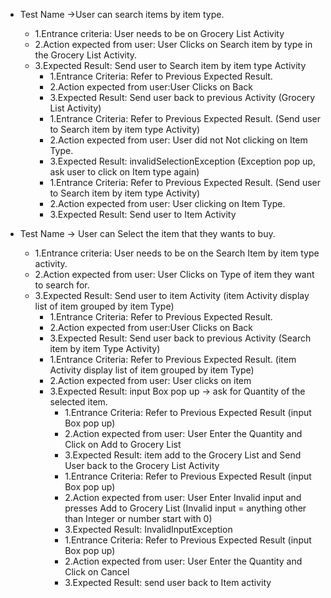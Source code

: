 * Test Name ->User can search items by item type.
  * 1.Entrance criteria: User needs to be on Grocery List Activity
  * 2.Action expected from user: User Clicks on Search item by type in the Grocery List Activity.
  * 3.Expected Result: Send user to Search item by item type Activity
    * 1.Entrance Criteria: Refer to Previous Expected Result.
    * 2.Action expected from user:User Clicks on Back 
    * 3.Expected Result: Send user back to previous Activity (Grocery List Activity) 
&nbsp;
    * 1.Entrance Criteria: Refer to Previous Expected Result. (Send user to Search item by item type Activity)
    * 2.Action expected from user: User did not Not clicking on Item Type.
    * 3.Expected Result: invalidSelectionException (Exception pop up, ask user to click on Item type again)
&nbsp;
    * 1.Entrance Criteria: Refer to Previous Expected Result. (Send user to Search item by item type Activity)
    * 2.Action expected from user: User clicking on Item Type.
    * 3.Expected Result: Send user to Item Activity

* Test Name -> User can Select the item that they wants to buy.
  * 1.Entrance criteria: User needs to be on the Search Item by item type activity.
  * 2.Action expected from user: User Clicks on Type of item they want to search for.
  * 3.Expected Result: Send user to item Activity (item Activity display list of item grouped by item Type)
    * 1.Entrance Criteria: Refer to Previous Expected Result.
    * 2.Action expected from user:User Clicks on Back 
    * 3.Expected Result: Send user back to previous Activity (Search item by item Type Activity) 
&nbsp;
    * 1.Entrance Criteria: Refer to Previous Expected Result. (item Activity display list of item grouped by item Type)
    * 2.Action expected from user: User clicks on item
    * 3.Expected Result: input Box pop up -> ask for Quantity of the selected item.
        * 1.Entrance Criteria: Refer to Previous Expected Result (input Box pop up)
        * 2.Action expected from user: User Enter the Quantity and Click on Add to Grocery List
        * 3.Expected Result: item add to the Grocery List and Send User back to the Grocery List Activity
&nbsp;
        * 1.Entrance Criteria: Refer to Previous Expected Result (input Box pop up)
        * 2.Action expected from user: User Enter Invalid input and presses Add to Grocery List (Invalid input = anything other than Integer or number start with 0)
        * 3.Expected Result: InvalidInputException
&nbsp;
        * 1.Entrance Criteria: Refer to Previous Expected Result (input Box pop up)
        * 2.Action expected from user: User Enter the Quantity and Click on Cancel
        * 3.Expected Result: send user back to Item activity
